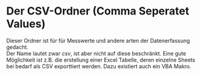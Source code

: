# Der CSV-Ordner (Comma Seperatet Values)

Dieser Ordner ist für für Messwerte und andere arten der Datenerfassung gedacht.  
Der Name lautet zwar *csv*, ist aber nicht auf diese beschränkt. Eine gute Möglichkeit ist z.B. die erstellung einer Excel Tabelle, deren einzelne
Sheets bei bedarf als CSV exporttiert werden. Dazu existiert auch ein VBA Makro.  
